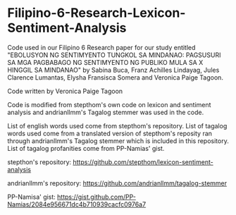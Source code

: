 # Filipino-6-Research-Lexicon-Sentiment-Analysis
Code used in our Filipino 6 Research paper for our study entitled "EBOLUSYON NG SENTIMYENTO TUNGKOL SA MINDANAO: PAGSUSURI SA MGA PAGBABAGO NG SENTIMYENTO NG PUBLIKO MULA SA X HINGGIL SA MINDANAO" by Sabina Buca, Franz Achilles Lindayag, Jules Clarence Lumantas, Elysha Fransisca Somera and Veronica Paige Tagoon. 

Code written by Veronica Paige Tagoon

Code is modified from stepthom's own code on lexicon and sentiment analysis and andrianllmm's Tagalog stemmer was used in the code.

List of english words used come from stepthom's repository. 
List of tagalog words used come from a translated version of stepthom's reposity ran through andrianllmm's Tagalog stemmer which is included in this repository.
List of tagalog profanities come from PP-Namias' gist.

stepthon's repository:
https://github.com/stepthom/lexicon-sentiment-analysis

andrianllmm's repository:
https://github.com/andrianllmm/tagalog-stemmer

PP-Namisa' gist:
https://gist.github.com/PP-Namias/2084e956671dc4b710939cacfc0976a7
